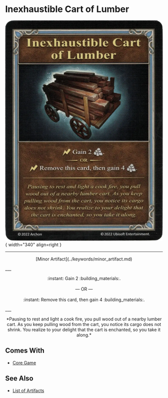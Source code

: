 # Inexhaustible Cart of Lumber

![Inexhaustible Cart of Lumber](../assets/artifacts_minor-inexhaustible_cart_of_lumber.webp){ width="340" align=right }
___
<p style="text-align: center;" markdown>[Minor Artifact](../keywords/minor_artifact.md)</p>
___
<p style="text-align: center;" markdown>:instant: Gain 2 :building_materials:.<br><br>— OR —<br><br>:instant: Remove this card, then gain 4 :building_materials:.</p>
___
<p style="text-align: center;" markdown>*Pausing to rest and light a cook fire, you pull wood out of a nearby lumber cart. As you keep pulling wood from the cart, you notice its cargo does not shrink. You realize to your delight that the cart is enchanted, so you take it along.*</p>


## Comes With

- [Core Game](../content/core_game.md)


## See Also


- [List of Artifacts](index.md)
